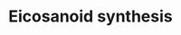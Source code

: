 ---
annotations:
- id: PW:0000024
  parent: regulatory pathway
  type: Pathway Ontology
  value: inflammatory response pathway
- id: CL:0000066
  parent: animal cell
  type: Cell Type Ontology
  value: epithelial cell
- id: PW:0001239
  parent: classic metabolic pathway
  type: Pathway Ontology
  value: eicosanoid biosynthetic pathway
authors:
- A.Kwa
- MaintBot
- Khanspers
- Thomas
- Carlospirola
- AlexanderPico
- Christine Chichester
- Mkutmon
- Egonw
- DeSl
- Eweitz
- Conroy lipids
citedin:
- link: PMC8418865
  title: 'Copy Number Variants Captured by the Array Comparative Genomic Hybridization
    in a Cohort of Patients Affected with Hereditary Colorectal Cancer in Sri Lanka:
    The First CNV Analysis Study of the Hereditary Colorectal Cancer in the Sri Lankan
    Population (2021)'
- link: PMC8155553
  title: Heterogeneity of Lipid and Protein Cartilage Profiles Associated with Human
    Osteoarthritis with or without Type 2 Diabetes Mellitus (2021)
- link: 10.1016/j.plipres.2024.101276
  title: 'Oxylipin profiling for clinical research: Current status and future perspectives
    (2024)'
communities:
- Lipids
- ontox
description: 'In biochemistry, eicosanoids are signaling molecules made by oxidation
  of twenty-carbon essential fatty acids, (EFAs). They exert complex control over
  many bodily systems, mainly in inflammation or immunity, and as messengers in the
  central nervous system. Source: [[wikipedia:Eicosanoid|Wikipedia]].  This pathway
  has been updated with information from LIPID MAPS>Eicosanoids [https://lipidmaps.org/resources/pathways/vanted.php].
  Metabolites and proteins from this pathway are orange coloured and have an rounded
  rectangle shape (where an rectangle shape indicates that the node only occures in
  the LIPID MAPS pathway).  Reactions occurring in the LIPID MAPS pathways are coloured
  orange (where a dashed line indicates that the reaction only occures in the LIPID
  MAPS pathway).  Proteins on this pathway have targeted assays available via the
  [https://assays.cancer.gov/available_assays?wp_id=WP167 CPTAC Assay Portal]'
last-edited: 2023-01-18
ndex: bbd9d001-8b5f-11eb-9e72-0ac135e8bacf
organisms:
- Homo sapiens
redirect_from:
- /index.php/Pathway:WP167
- /instance/WP167
- /instance/WP167_r124883
revision: r124883
schema-jsonld:
- '@context': https://schema.org/
  '@id': https://wikipathways.github.io/pathways/WP167.html
  '@type': Dataset
  creator:
    '@type': Organization
    name: WikiPathways
  description: 'In biochemistry, eicosanoids are signaling molecules made by oxidation
    of twenty-carbon essential fatty acids, (EFAs). They exert complex control over
    many bodily systems, mainly in inflammation or immunity, and as messengers in
    the central nervous system. Source: [[wikipedia:Eicosanoid|Wikipedia]].  This
    pathway has been updated with information from LIPID MAPS>Eicosanoids [https://lipidmaps.org/resources/pathways/vanted.php].
    Metabolites and proteins from this pathway are orange coloured and have an rounded
    rectangle shape (where an rectangle shape indicates that the node only occures
    in the LIPID MAPS pathway).  Reactions occurring in the LIPID MAPS pathways are
    coloured orange (where a dashed line indicates that the reaction only occures
    in the LIPID MAPS pathway).  Proteins on this pathway have targeted assays available
    via the [https://assays.cancer.gov/available_assays?wp_id=WP167 CPTAC Assay Portal]'
  keywords:
  - 11-HETE
  - 12S-HETE
  - 12S-HPETE
  - 15-Dehydro-prostaglandin I2
  - 15-deoxy-PGD2
  - 15-deoxy-PGJ2
  - 15S-HETE
  - 15S-HPETE
  - 5S-HETE
  - 5S-HPETE
  - AKR1C3
  - ALOX12
  - ALOX15
  - ALOX15B
  - ALOX5
  - ALOX5AP
  - Arachidonic acid
  - CBR1
  - DPEP1
  - GGT1
  - GSH peroxidase
  - LTA4H
  - LTC4S
  - Leukotriene A4
  - Leukotriene B4
  - Leukotriene C4
  - Leukotriene D4
  - Leukotriene E4
  - PGD2
  - PGG2
  - PGJ2
  - PRXL2B
  - PTGDS
  - PTGES
  - PTGES2
  - PTGIS
  - PTGS1
  - PTGS2
  - Per-oxidase
  - Phospholipids containgingarachidonic acid
  - Pla2g4a
  - Pla2g4b
  - Pla2g5
  - Pla2g6
  - Prostaglandin D2
  - Prostaglandin E2
  - Prostaglandin F2a
  - Prostaglandin H2
  - Prostaglandin I2
  - Ptgs1
  - Ptgs2
  - TBXAS1
  - Thromboxane A2
  - Thromboxane A3
  - Thromboxane B2
  - dehydrogenase
  license: CC0
  name: Eicosanoid synthesis
seo: CreativeWork
title: Eicosanoid synthesis
wpid: WP167
---